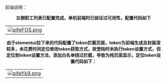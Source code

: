 
前端说明：
<p align="center">
  <b>左侧职工列表已配置完成，单机前端时已验证过可用性，配置代码如下</b>
</p>
<table align="center" cellspacing="0" cellpadding="0">
  <tbody>
    <tr>
      <td align="center" valign="middle">
        <a href="https://imgse.com/i/pifeFOS"><img src="https://z1.ax1x.com/2023/12/12/pifeFOS.png" alt="pifeFOS.png" border="0" /></a>
      </td>
    </tr>
  </tbody>
</table>
<p align="center">
  <b>由于elementui拉下来的代码配置了token拦截页面，token为前端生成且封装深较多，未花费时间定位修改token获取方式，故登陆时未执行token设置方式，但定位到token设置方法，添加白名单绕过拦截，导致为纯页面显示，定位token设置代码如下：</b>
</p>
<table align="center" cellspacing="0" cellpadding="0">
  <tbody>
    <tr>
      <td align="center" valign="middle">
        <a href="https://imgse.com/i/pifeYk9"><img src="https://z1.ax1x.com/2023/12/12/pifeYk9.png" alt="pifeYk9.png" border="0" /></a>
      </td>
    </tr>
  </tbody>
</table>



